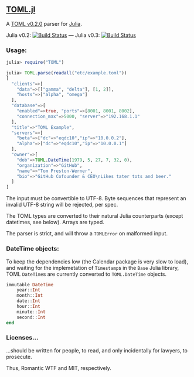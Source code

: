## [TOML.jl][tomljl]

A [TOML v0.2.0][toml] parser for [Julia][julia].

Julia v0.2: [![Build Status](http://iainnz.github.io/packages.julialang.org/badges/TOML_0.2.svg)][buildstatus] — Julia v0.3: [![Build Status](http://iainnz.github.io/packages.julialang.org/badges/TOML_0.3.svg)][buildstatus]

[tomljl]: https://github.com/pygy/TOML.jl
[toml]: https://github.com/mojombo/toml
[julia]: https://julialang.org
[buildstatus]: http://status.julialang.org/

### Usage:

```Julia
julia> require("TOML")

julia> TOML.parse(readall("etc/example.toml"))
[
  "clients"=>[
    "data"=>[["gamma", "delta"], [1, 2]],
    "hosts"=>["alpha", "omega"]
  ],
  "database"=>[
    "enabled"=>true, "ports"=>[8001, 8001, 8002],
    "connection_max"=>5000, "server"=>"192.168.1.1"
  ],
  "title"=>"TOML Example",
  "servers"=>[
    "beta"=>["dc"=>"eqdc10","ip"=>"10.0.0.2"],
    "alpha"=>["dc"=>"eqdc10","ip"=>"10.0.0.1"]
  ],
  "owner"=>[
    "dob"=>TOML.DateTime(1979, 5, 27, 7, 32, 0),
    "organization"=>"GitHub",
    "name"=>"Tom Preston-Werner",
    "bio"=>"GitHub Cofounder & CEO\nLikes tater tots and beer."
  ]
]
```

The input must be convertible to UTF-8. Byte sequences that represent an invalid UTF-8 string will be rejected, per spec.

The TOML types are converted to their natural Julia counterparts (except datetimes, see below). Arrays are typed.

The parser is strict, and will throw a `TOMLError` on malformed input.


### DateTime objects:

To keep the dependencies low (the Calendar package is very slow to
load), and waiting for the implemetation of `Timestamp`s in the `Base` Julia library, TOML `DateTime`s are
currently converted to `TOML.DateTime` objects.

```Julia
immutable DateTime
    year::Int
    month::Int
    date::Int
    hour::Int
    minute::Int
    second::Int
end
```

### Licenses...

...should be written for people, to read, and only incidentally for lawyers, to prosecute.

Thus, Romantic WTF and MIT, respectively.

